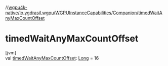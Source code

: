 //[wgpu4k-native](../../../../index.md)/[io.ygdrasil.wgpu](../../index.md)/[WGPUInstanceCapabilities](../index.md)/[Companion](index.md)/[timedWaitAnyMaxCountOffset](timed-wait-any-max-count-offset.md)

# timedWaitAnyMaxCountOffset

[jvm]\
val [timedWaitAnyMaxCountOffset](timed-wait-any-max-count-offset.md): [Long](https://kotlinlang.org/api/core/kotlin-stdlib/kotlin/-long/index.html) = 16